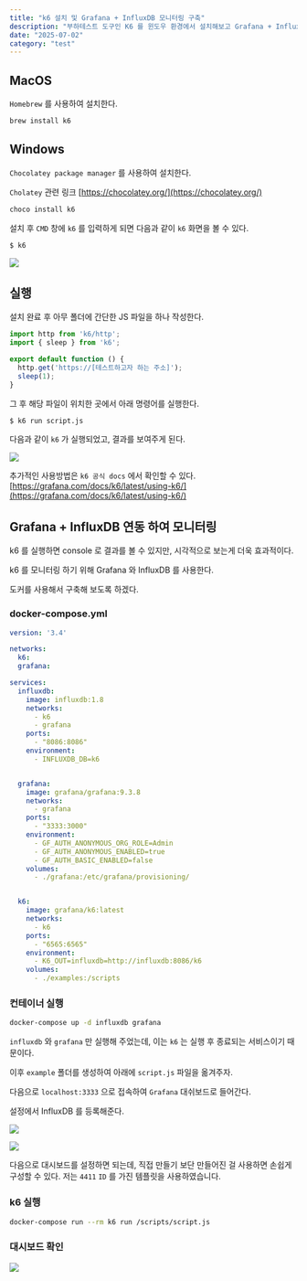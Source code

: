 ```yaml
---
title: "k6 설치 및 Grafana + InfluxDB 모니터링 구축"
description: "부하테스트 도구인 K6 를 윈도우 환경에서 설치해보고 Grafana + InfluxDB 를 사용하여 대시보드를 구축해보도록 하겠습니다."
date: "2025-07-02"
category: "test"
---
```


## MacOS

`Homebrew` 를 사용하여 설치한다.

```bash
brew install k6
```


## Windows

`Chocolatey package manager` 를 사용하여 설치한다.

`Cholatey` 관련 링크 [https://chocolatey.org/](https://chocolatey.org/)


```bash
choco install k6
```


설치 후 `CMD` 창에 `k6` 를 입력하게 되면 다음과 같이 `k6` 화면을 볼 수 있다.

```bash
$ k6
```

![](/posts/test/k6-install/k6-start.png)


## 실행

설치 완료 후 아무 폴더에 간단한 JS 파일을 하나 작성한다.

```javascript
import http from 'k6/http';
import { sleep } from 'k6';

export default function () {
  http.get('https://[테스트하고자 하는 주소]');
  sleep(1);
}
```

그 후 해당 파일이 위치한 곳에서 아래 명령어를 실행한다.

```bash
$ k6 run script.js
```

다음과 같이 `k6` 가 실행되었고, 결과를 보여주게 된다.

![](/posts/test/k6-install/k6-result.png)

추가적인 사용방법은 `k6 공식 docs` 에서 확인할 수 있다.
[https://grafana.com/docs/k6/latest/using-k6/](https://grafana.com/docs/k6/latest/using-k6/)

## Grafana + InfluxDB 연동 하여 모니터링

k6 를 실행하면 console 로 결과를 볼 수 있지만,
시각적으로 보는게 더욱 효과적이다.

k6 를 모니터링 하기 위해 Grafana 와 InfluxDB 를 사용한다.

도커를 사용해서 구축해 보도록 하겠다.

### docker-compose.yml

```yaml
version: '3.4'

networks:
  k6:
  grafana:

services:
  influxdb:
    image: influxdb:1.8
    networks:
      - k6
      - grafana
    ports:
      - "8086:8086"
    environment:
      - INFLUXDB_DB=k6


  grafana:
    image: grafana/grafana:9.3.8
    networks:
      - grafana
    ports:
      - "3333:3000"
    environment:
      - GF_AUTH_ANONYMOUS_ORG_ROLE=Admin
      - GF_AUTH_ANONYMOUS_ENABLED=true
      - GF_AUTH_BASIC_ENABLED=false
    volumes:
      - ./grafana:/etc/grafana/provisioning/


  k6:
    image: grafana/k6:latest
    networks:
      - k6
    ports:
      - "6565:6565"
    environment:
      - K6_OUT=influxdb=http://influxdb:8086/k6
    volumes:
      - ./examples:/scripts
```

### 컨테이너 실행

```bash
docker-compose up -d influxdb grafana
```

`influxdb` 와 `grafana` 만 실행해 주었는데, 이는 `k6` 는 실행 후 종료되는 서비스이기 때문이다.

이후 `example` 폴더를 생성하여 아래에 `script.js` 파일을 옮겨주자.


다음으로 `localhost:3333` 으로 접속하여 `Grafana` 대쉬보드로 들어간다.


설정에서 InfluxDB 를 등록해준다.

![](/posts/test/k6-install/influxdb-1.png)

![](/posts/test/k6-install/influxdb-2.png)


다음으로 대시보드를 설정하면 되는데, 직접 만들기 보단 만들어진 걸 사용하면 손쉽게 구성할 수 있다.
저는 `4411` `ID` 를 가진 템플릿을 사용하였습니다. 


### k6 실행

```bash
docker-compose run --rm k6 run /scripts/script.js
```



### 대시보드 확인

![](/posts/test/k6-install/dashboard.png)